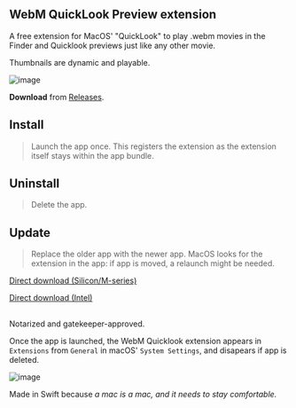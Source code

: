 ## WebM QuickLook Preview extension  
  

A free extension for MacOS' "QuickLook" to play .webm movies in the Finder and Quicklook previews just like any other movie.

Thumbnails are dynamic and playable.  

 



![image](https://github.com/user-attachments/assets/dbd3da6f-4ffb-4bf0-9354-8225c667fa34)

     
**Download** from [Releases](https://github.com/Oil3/Webm-QuickLook-Plug-In/releases/tag/2025).




## Install  
>Launch the app once. This registers the extension as the extension itself stays within the app bundle.  

## Uninstall  
>Delete the app.  

## Update  
>Replace the older app with the newer app.  MacOS looks for the extension in the app: if app is moved, a relaunch might be needed. 



[Direct download (Silicon/M-series)
](https://github.com/Oil3/Webm-QuickLook-Plug-In/releases/download/2025/Webm.Quicklook.2025Feb.zip)   
 
[Direct download (Intel)
](https://github.com/Oil3/Webm-QuickLook-Plug-In/releases/download/2025/Webm.Quicklook.UniversalBinary.2025Feb.zip
)   


      
##  
  
Notarized and gatekeeper-approved.  


Once the app is launched, the WebM Quicklook extension appears in  `Extensions` from `General` in macOS' `System Settings`, and disapears if app is deleted.  

![image](https://github.com/user-attachments/assets/86b2e30d-039f-4641-a5d9-0ed12f14bfd2)
   


Made in Swift because
_a mac is a mac, and it needs to stay comfortable._
